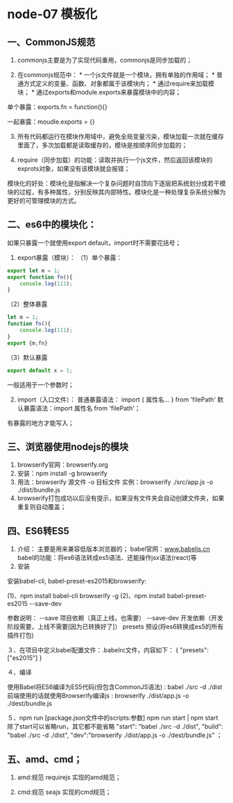 # node-07 模板化
## 一、CommonJS规范
1. commonjs主要是为了实现代码重用，commonjs是同步加载的；

2. 在commonjs规范中：
	* 
一个js文件就是一个模块，拥有单独的作用域；
	* 
普通方式定义的变量、函数、对象都属于该模块内；
	* 
通过require来加载模块；
	* 
通过exports和module.exports来暴露模块中的内容；



单个暴露：exports.fn = function(){}

一起暴露：moudle.exports = {}

3. 所有代码都运行在模块作用域中，避免全局变量污染，模块加载一次就在缓存里面了，多次加载都是读取缓存的，模块是按顺序同步加载的；

4. require（同步加载）的功能：读取并执行一个js文件，然后返回该模块的exprots对象，如果没有该模块就会报错；


模块化的好处：模块化是指解决一个复杂问题时自顶向下逐层把系统划分成若干模块的过程，有多种属性，分别反映其内部特性。模块化是一种处理复杂系统分解为更好的可管理模块的方式。


## 二、es6中的模块化：
如果只暴露一个就使用export default，import时不需要花括号；
1. export暴露（模块）：
（1）单个暴露：
```js
export let m = 1;
export function fn(){
    console.log(111);
}
```
（2）整体暴露
```js
let m = 1;
function fn(){
    console.log(111);
}
export {m,fn}
```
（3）默认暴露
```js
export default x = 1;
```
一般适用于一个参数时；

2. import（入口文件）：
普通暴露语法： import { 属性名... } from 'filePath'
默认暴露语法：import 属性名 from 'filePath'；

有暴露的地方才能写入；



## 三、浏览器使用nodejs的模块
1. browserify官网：browserify.org
2. 安装：npm install -g browserify
3. 用法：browserify 源文件 -o 目标文件
     实例：browserify ./src/app.js -o ./dist/bundle.js
4. browserify打包成功以后没有提示，如果没有文件夹会自动创建文件夹，如果重复则自动覆盖；




## 四、ES6转ES5
1. 介绍：
主要是用来兼容低版本浏览器的；
babel官网：www.babeljs.cn
babel的功能：将es6语法转成es5语法、还能操作jsx语法(react)等
2. 安装

安装babel-cli, babel-preset-es2015和browserify:

(1)、npm install babel-cli browserify -g
(2)、npm install babel-preset-es2015 --save-dev

参数说明：
--save 项目依赖（真正上线，也需要）
--save-dev 开发依赖（开发阶段需要，上线不需要[因为已转换好了]）
presets 预设(将es6转换成es5的所有插件打包)

３、在项目中定义babel配置文件：.babelrc文件，内容如下：
{
    "presets": ["es2015"]
}

４、编译

使用Babel将ES6编译为ES5代码(但包含CommonJS语法) : babel ./src -d ./dist
前端使用的话就使用Browserify编译js : browserify ./dist/app.js -o ./dest/bundle.js


５、npm run [package.json文件中的scripts:参数]
npm run start | npm start  除了start可以省略run，其它都不能省略
"start": "babel ./src -d ./dist",
"build": "babel ./src -d ./dist",
"dev":"browserify ./dist/app.js -o ./dest/bundle.js"   ；



## 五、amd、cmd；

1. amd:规范
   requirejs  实现的amd规范；


2. cmd:规范
   seajs 实现的cmd规范；

